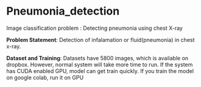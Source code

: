 # Pneumonia_detection
Image classification problem : Detecting pneumonia using chest X-ray

**Problem Statement**: Detection of infalamation or fluid(pneumonia) in chest x-ray. 

**Dataset and Training**: Datasets have 5800 images, which is available on dropbox. However, normal system will take more time to run. If the system has CUDA enabled GPU, model can get train quickly. If you train the model on google colab, run it on GPU 
